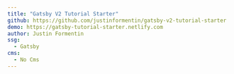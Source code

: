 ```yaml
---
title: "Gatsby V2 Tutorial Starter"
github: https://github.com/justinformentin/gatsby-v2-tutorial-starter
demo: https://gatsby-tutorial-starter.netlify.com
author: Justin Formentin
ssg:
  - Gatsby
cms:
  - No Cms
---
```

